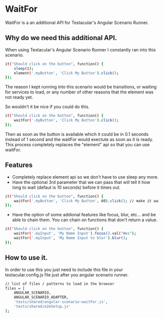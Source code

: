 # WaitFor

WaitFor is a an additional API for Testacular's Angular Scenario Runner.

## Why do we need this additional API.

When using Testacular's Angular Scenario Runner I constantly ran into this scenario.

```bash
it("Should click on the button", function() {
	sleep(1);
	element('.myButton', 'Click My Button').click();
});
```

The reason I kept running into this scenario would be transitions, or waiting for services to load, or any number of other reasons that the element was not ready yet.

So wouldn't it be nice if you could do this.

```bash
it("Should click on the button", function() {
	waitFor('.myButton', 'Click My Button').click();
});
```

Then as soon as the button is available which it could be in 0.1 seconds instead of 1 second and the waitFor would exectute as soon as it is ready.
This process completely replaces the "element" api so that you can use waitFor.

## Features
* Completely replace element api so we don't have to use sleep any more.
* Have the optional 3rd parameter that we can pass that will tell it how long to wait (defaut is 10 seconds) before it times out.
```bash
it("Should click on the button", function() {
	waitFor('.myButton', 'Click My Button', 60).click(); // make it wait 60 seconds before timing out because our services are VERY slow.
});
```
* Have the option of some addional features like focus, blur, etc... and be able to chain them. You can chain on functions that don't return a value.
```bash
it("Should click on the button", function() {
	waitFor('.myInput', 'My Name Input').focus().val("Wes");
	waitFor('.myInput', 'My Name Input to blur').blur();
});
```

## How to use it.
In order to use this you just need to include this file in your testacular.config.js file just after you angular scenario runner.
```bash
// list of files / patterns to load in the browser
files = [
    ANGULAR_SCENARIO,
    ANGULAR_SCENARIO_ADAPTER,
    'tests/shared/angular-scenario-waitFor.js',
    'tests/shared/e2eSetup.js'
];
```